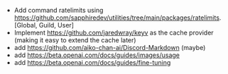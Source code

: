 - Add command ratelimits using https://github.com/sapphiredev/utilities/tree/main/packages/ratelimits. [Global, Guild, User]
- Implement https://github.com/jaredwray/keyv as the cache provider (making it easy to extend the cache later)
- add https://github.com/aiko-chan-ai/Discord-Markdown (maybe)
- add https://beta.openai.com/docs/guides/images/usage
- add https://beta.openai.com/docs/guides/fine-tuning
